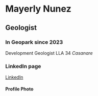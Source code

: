# Mayerly Nunez
## Geologist
### In Geopark since 2023
Development Geologist LLA 34 *Casanare*
### LinkedIn page
[LinkedIn](https://www.linkedin.com/in/mayerly-nu%C3%B1ez-05a1b714/)
#### Profile Photo
